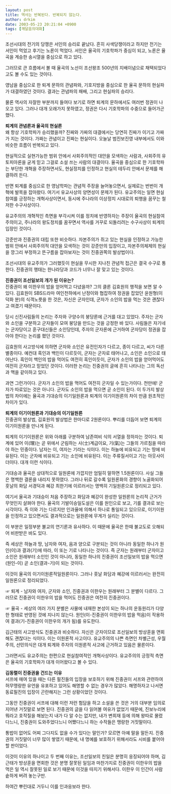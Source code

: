 ```yaml
---
layout: post
title: 역사는 반복된다. 반복되지 않는다.
author: drkim
date: 2003-05-23 20:21:04 +0900
tags: [깨달음의대화]
---
```

조선시대의 전기의 당쟁은 서인의 승리로 끝났다. 흔히 사색당쟁이라고 하지만 전기는 서인이 먹었고 후기는 노론이 먹었다. 서인은 율곡의 기호학파가 중심이 되고, 노론은 율곡을 계승한 송시열을 중심으로 하고 있다. 

그러므로 큰 흐름에서 볼 때 율곡의 노선이 조선왕조 500년의 지배이념으로 채택되었다고도 볼 수도 있는 것이다. 

영남을 중심으로 한 퇴계 문하의 관념파와, 기호지방을 중심으로 한 율곡 문하의 현실파가 대결하였던 것이다. 결과는 관념파의 패배, 그리고 현실파의 승리다. 

물론 역사의 자잘한 부분까지 들여다 보기로 하면 퇴계의 문하에서도 여러번 정권이 나오고 있다. 그러나 대개 오래가지 못하였고, 정권은 다시 기호학파의 수중으로 들어가곤 했다. 

**퇴계의 관념론과 율곡의 현실론**  
왜 항상 기호학파가 승리했을까? 진짜와 가짜의 대결에서는 당연히 진짜가 이기고 가짜가 지는 것이다. 가짜는 관념이고 진짜는 현실이다. 오늘날 범진보진영 내부에서도 이와 비슷한 흐름이 반복되고 있다. 

현실적으로 실현가능한 범위 안에서 사회주의적인 대안을 모색하는 사람과, 사회주의 유토피아론을 굳게 믿고 그걸로 소설 쓰는 사람의 대결이다. 율곡을 중심으로 한 기호학파는 부단한 개혁을 주장하면서도, 현실정치를 인정하고 현실의 테두리 안에서 문제를 해결하려 든다. 

반면 퇴계를 중심으로 한 영남학파는 관념적 주장을 늘어놓으면서, 실제로는 번번이 개혁에 발목을 잡아왔다. 여기서 유교사상의 양면성이 문제가 된다. 유교주의는 일면 현실참여를 긍정하는 개혁사상이면서, 동시에 주나라의 이상정치 시대로의 퇴행을 꿈꾸는 철저한 수구사상이다. 

유교주의의 개혁적인 측면을 부각시켜 이를 정치에 반영하자는 주장이 율곡의 현실참여주의이고, 주나라의 왕도정치를 꿈꾸면서 역사를 거꾸로 되돌리려는 수구사상이 퇴계의 입장인 것이다. 

강준만과 진중권의 대립 또한 비슷하다. 자본주의가 쥐고 있는 현실을 인정하고 가능한 범위 안에서 사회주의적 대안을 모색하는 것이 강준만의 입장이고, 자본주의체제의 현실을 깡그리 부정하고 뜬구름을 잡아보자는 것이 진중권쪽의 발상법이다. 

조선시대의 유교주의가 그러했듯이 현실을 무시한 지나친 관념적 접근은 결국 수구로 통한다. 진중권의 행태는 한나라당과 코드가 너무나 잘 맞고 있는 것이다. 

**진중권이 조선일보의 개가 된 이유는?**  
진중권이 왜 이한우의 밥을 얻어먹고 다녔을까? 그의 클론 김효원의 행적을 보면 알 수 있다. 김효원이 SBS드라마 여인천하에서 난정이와 협잡하여 정권을 잡았던 윤원형(이덕화 분)의 식객노릇을 한 것은, 자신은 군자인데, 군자가 소인의 밥을 먹는 것은 괜찮다고 여겼기 때문이다. 

당시 신진사림들의 논리는 주자와 구양수의 붕당론에 근거를 대고 있었다. 주자는 군자와 소인을 구분하고 군자들이 모여 붕당을 만드는 것을 긍정한 바 있다. 사림들은 자기네는 군자당이고 훈구대신들은 소인당인데, 주자의 군자론에 근거하여 군자당이 정권을 잡아야 한다는 논리를 폈던 것이다. 

김효원의 사고방식에 의하면 군자와 소인은 유전인자가 다르고, 종이 다르고, 씨가 다른 별종이다. 예컨대 흑인과 백인이 다르듯이, 군자는 군자로 태어나고, 소인은 소인으로 태어난다. 흑인이 백인의 밥을 먹어도 여전히 흑인이듯이, 군자가 소인의 밥을 얻어먹어도 여전히 군자라고 믿었던 것이다. 이러한 논리는 진중권의 글에 흔히 나타나는 그의 독선과 맥을 같이하고 있다. 

과연 그런가이다. 군자가 소인의 밥을 먹어도 여전히 군자일 수 있는가이다. 천만에! 군자가 따로있는 것은 아니다. 군자도 소인의 밥을 먹으면 곧 소인이 된다. 이 두가지 발상법의 차이에는 율곡과 기대승의 이기일원론과 퇴계의 이기이원론의 차이 만큼 원초적인 차이가 있다. 

**퇴계의 이기이원론과 기대승의 이기일원론**   
진중권의 발상법, 김효원의 발상법은 한마디로 2원론이다. 뿌리를 더듬어 보면 퇴계의 이기이원론을 만나게 된다. 

퇴계의 이기이원론은 위와 아래를 구분하여 남존여비 식의 서열을 정하자는 것이다. 퇴계에 있어 이(理)는 곧 위에서 군림하는 사(士)계급이요, 기(氣)는 그들의 가르침을 따라야 하는 민중이다. 남자는 이, 여자는 기라는 식이다. 이는 하늘에 비유되고 기는 땅에 비유된다. 이는 군자에 비유되고 기는 소인에 비유된다. 이는 주류질서이고 기는 아웃사이더이다. 대개 이런 식이다. 

기대승과 율곡은 상대적으로 일원론에 가깝지만 엄밀히 말하면 1.5원론이다. 사실 그들은 명백한 결론을 내리지 못하였다. 그러나 뒤로 갈수록 일원론화의 경향이 노골화되어 훗날의 화담 서경덕과 혜강 최한기에 이르러서는 명백히 기일원론으로 정리되고 있다. 

여기서 율곡과 기대승이 처음 주장하고 화담과 혜강이 완성한 일원론의 논리적 근거가 무엇인지 살펴야 한다. 율곡의 기발이승일도설은 이를 원인으로 보고, 기를 결과로 보는 시각이다. 즉 이와 기는 다르지만 인과율에 의해서 하나로 통일되고 있으므로, 이기이원을 인정하고 있으면서도 결과적으로는 일원론에 무게가 실리는 것이다. 

이 부분은 일정부분 불교의 연기론과 유사하다. 이 때문에 율곡은 한때 불교도로 오해되어 비판받은 바도 있다. 

즉 세상은 하늘과 땅, 남자와 여자, 음과 양으로 구분되는 것이 아니라 동일한 하나가 원인(이)과 결과(기)에 따라, 이 또는 기로 나타나는 것이다. 즉 군자는 원래부터 군자이고 소인은 원래부터 소인인 것이 아니라, 동일한 하나의 진중권이 조선일보의 밥을 먹으면(원인-이) 곧 소인(결과-기)이 되는 것이다.

이것이 율곡의 이기이원론적일원론이다. 그러나 훗날 화담과 혜강에 이르러서는 완전히 일원론으로 정리되었다. 

☞ 퇴계 - 남자와 여자, 군자와 소인, 진중권과 이한우는 원래부터 그 분별이 다르다. 그러므로 진중권이 이한우의 밥을 먹어도 진중권은 여전히 진중권이다. 

☞ 율곡 - 세상의 여러 가지 분별은 사물에 내재한 본성이 되는 하나의 운동원리가 다양한 형태로 반영된 것에 지나지 않는다. 원인(이-진중권이 이한우의 밥을 먹음)이 작용하여 결과(기-진중권이 이한우의 개가 됨)를 유도한다. 

김근태의 사고방식도 진중권과 비슷하다. 자신은 군자이므로 조선일보의 방상훈을 면회해도 괜찮다는 식이다. 이는 이원론적 사고이다. 유교주의의 나쁜 측면인 차별근성, 우월주의, 선민의식은 대개 퇴계와 주자의 이원론적 사고에 근거하고 있음은 물론이다. 

그러면서도 유교주의는 한편으로 현실참여적인 개혁사상이다. 유교주의의 긍정적 측면은 율곡의 기호학파가 대개 이어왔다고 볼 수 있다. 

**김동렬이 진중권을 건드는 이유**  
서프에 매여 있을 때는 다른 필진들의 입장을 보호하기 위해 진중권이 서프와 관련하여 허무맹랑한 유언을 유포하고 있어도 해명할 수 없는 경우가 많았다. 해명하자고 나서면 동료필진의 입장이 곤란해지는 그런 상황이었던 것이다. 

그동안 진중권이 서프에 대해 이런 저런 험담을 하고 소설을 쓴 것은 거의 대부분 임의로 지어낸 거짓말로 보면 된다. 진중권의 글을 다 읽어볼 여유가 없었기 때문에, 진보누리에 뭐라고 호작질을 해놨는지 내가 다 알 수는 없지만, 내가 변희재 등에 의해 왕따로 몰렸다느니, 진중권이 도와주었다느니 어쨌다느니 하는 수작들은 맹랑한 거짓말이다. 

통밥이 없어도 어찌 그다지도 없을 수가 있다는 말인가? 모르면 아예 말을 말든지. 진중권의 거짓말이 너무 많이 쌓였기 때문에, 내 명예를 보호하기 위해서라도 시비를 붙어야 할 판이었다. 

이것이 이유의 하나이고 두 번째 이유는, 조선일보의 친일은 분명히 응징되어야 하며, 김근태가 방상훈을 면회한 것은 분명 잘못된 일임과 마찬가지로 진중권이 이한우의 밥을 먹은 일 역시 잘못된 일로 보기 때문에 이것을 따지기 위해서다. 이한우 이 인간이 사람 숱하게 버려 놓는구만. 

하여간 뿌린대로 거두니 이를 인과응보라 한다.